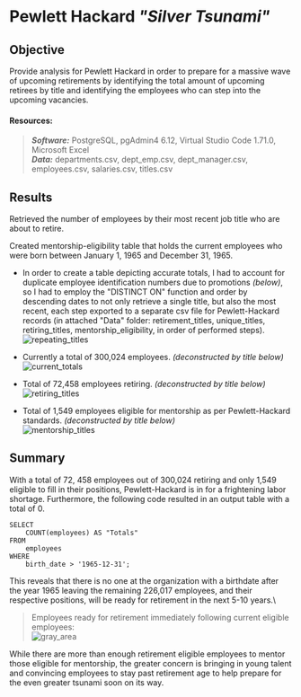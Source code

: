 # Pewlett Hackard  *"Silver Tsunami"*

## Objective

Provide analysis for Pewlett Hackard in order to prepare for a massive wave of upcoming retirements by identifying the total amount of upcoming retirees by title and identifying the employees who can step into the upcoming vacancies.


#### Resources:

>***Software:*** PostgreSQL, pgAdmin4 6.12, Virtual Studio Code 1.71.0, Microsoft Excel\
>***Data:*** departments.csv, dept_emp.csv, dept_manager.csv, employees.csv, salaries.csv, titles.csv


## Results 

Retrieved the number of employees by their most recent job title who are about to retire.

Created mentorship-eligibility table that holds the current employees who were born between January 1, 1965 and December 31, 1965.

* In order to create a table depicting accurate totals, I had to account for duplicate employee identification numbers due to promotions *(below)*, so I had to employ the "DISTINCT ON" function and order by descending dates to not only retrieve a single title, but also the most recent, each step exported to a separate csv file for Pewlett-Hackard records (in attached "Data" folder: retirement_titles, unique_titles, retiring_titles, mentorship_eligibility, in order of performed steps).\
![repeating_titles](https://user-images.githubusercontent.com/108758105/189481684-6b6c2cb8-a1ef-4e3e-90ab-2ad8b0a13510.png)

* Currently a total of 300,024 employees. *(deconstructed by title below)*\
![current_totals](https://user-images.githubusercontent.com/108758105/189483780-f6f015e0-a79e-4ed4-b61e-fbd02423985f.png)


* Total of 72,458 employees retiring. *(deconstructed by title below)*\
![retiring_titles](https://user-images.githubusercontent.com/108758105/189444696-21ae74cb-92db-47f5-bc46-8dc6e4860219.png)

* Total of 1,549 employees eligible for mentorship as per Pewlett-Hackard standards. *(deconstructed by title below)*\
![mentorship_titles](https://user-images.githubusercontent.com/108758105/189445068-72e9fb47-10e7-4e28-8f6b-99fadf7e6ca5.png)



## Summary

With a total of 72, 458 employees out of 300,024 retiring and only 1,549 eligible to fill in their positions, Pewlett-Hackard is in for a frightening labor shortage. Furthermore, the following code resulted in an output table with a total of 0.
~~~~
SELECT
    COUNT(employees) AS "Totals"
FROM
    employees
WHERE
    birth_date > '1965-12-31';
~~~~

This reveals that there is no one at the organization with a birthdate after the year 1965 leaving the remaining 226,017 employees, and their respective positions, will be ready for retirement in the next 5-10 years.\

>Employees ready for retirement immediately following current eligible employees:\
![gray_area](https://user-images.githubusercontent.com/108758105/189485096-a361e6c6-8942-4a07-8635-2254135773c6.png)

While there are more than enough retirement eligible employees to mentor those eligible for mentorship, the greater concern is bringing in young talent and convincing employees to stay past retirement age to help prepare for the even greater tsunami soon on its way.

